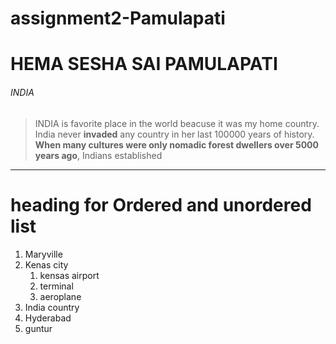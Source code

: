 # assignment2-Pamulapati
# HEMA SESHA SAI PAMULAPATI
###### INDIA

>INDIA is favorite place in the world beacuse it was my home country.
>India never **invaded** any country in her last 100000 years of history.
>**When many cultures were only nomadic forest dwellers over 5000 years ago**, Indians established 
***
# heading for Ordered and unordered list
1. Maryville
2. Kenas city
    1. kensas airport
    2. terminal
    3. aeroplane
3. India country
4. Hyderabad
5. guntur
    